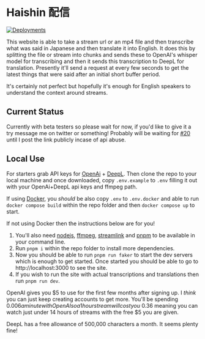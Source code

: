 # Haishin 配信

[![Deployments](https://github.com/tomouchuu/haishin/actions/workflows/deployments.yml/badge.svg)](https://github.com/tomouchuu/haishin/actions/workflows/deployments.yml)

This website is able to take a stream url or an mp4 file and then transcribe what was said in Japanese and then translate it into English. It does this by splitting the file or stream into chunks and sends these to OpenAI's whisper model for transcribing and then it sends this transcription to DeepL for translation. Presently it'll send a request at every few seconds to get the latest things that were said after an initial short buffer period.

It's certainly not perfect but hopefully it's enough for English speakers to understand the context around streams.

## Current Status

Currently with beta testers so please wait for now, if you'd like to give it a try message me on twitter or something! Probably will be waiting for [#20](https://github.com/tomouchuu/haishin/issues/20) until I post the link publicly incase of api abuse.

## Local Use

For starters grab API keys for [OpenAi](https://platform.openai.com/) + [DeepL](https://www.deepl.com/pro-api). Then clone the repo to your local machine and once downloaded, copy `.env.example` to `.env` filling it out with your OpenAi+DeepL api keys and ffmpeg path.

If using [Docker](https://www.docker.com/), you _should_ be also copy `.env` to `.env.docker` and able to run `docker compose build` within the repo folder and then `docker compose up` to start.

If not using Docker then the instructions below are for you!

1. You'll also need [nodejs](https://nodejs.org/en), [ffmpeg](https://ffmpeg.org/download.html), [streamlink](https://streamlink.github.io/install.html) and [pnpm](https://pnpm.io/installation) to be available in your command line.
2. Run `pnpm i` within the repo folder to install more dependencies.
3. Now you should be able to run `pnpm run faker` to start the dev servers which is enough to get started. Once started you should be able to go to http://localhost:3000 to see the site.
4. If you wish to run the site with actual transcriptions and translations then run `pnpm run dev`.

OpenAI gives you $5 to use for the first few months after signing up. I _think_ you can just keep creating accounts to get more. You'll be spending $0.006 a minute with OpenAI so a 1 hour stream will cost you ~$0.36 meaning you can watch just under 14 hours of streams with the free $5 you are given.

DeepL has a free allowance of 500,000 characters a month. It seems plenty fine!
